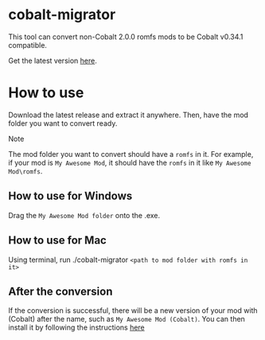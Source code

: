 # cobalt-migrator

This tool can convert non-Cobalt 2.0.0 romfs mods to be Cobalt v0.34.1 compatible.

Get the latest version [here](https://github.com/DivineDragonFanClub/cobalt-migrator/releases).

# How to use
Download the latest release and extract it anywhere. Then, have the mod folder you want to convert ready.

> [!NOTE]  
> The mod folder you want to convert should have a `romfs` in it. 
> For example, if your mod is `My Awesome Mod`, it should have the `romfs` in it like `My Awesome Mod\romfs`.

## How to use for Windows
Drag the `My Awesome Mod folder` onto the .exe.

## How to use for Mac
Using terminal, run ./cobalt-migrator `<path to mod folder with romfs in it>`

## After the conversion
If the conversion is successful, there will be a new version of your mod with (Cobalt) after the name, such as `My Awesome Mod (Cobalt)`. You can then install it by following the instructions [here](https://github.com/Raytwo/Cobalt/wiki/Managing-your-Mods)
